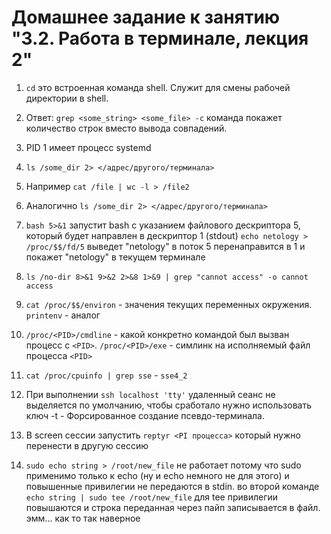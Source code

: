 # Домашнее задание к занятию "3.2. Работа в терминале, лекция 2"

1. ```cd``` это встроенная команда shell. Служит для смены рабочей директории в shell.

2. Ответ: ```grep <some_string> <some_file> -c``` команда покажет количество строк вместо вывода совпадений. 

3. PID 1 имеет процесс systemd

4. ```ls /some_dir 2> </адрес/другого/терминала>```

5. Например ```cat /file | wc -l > /file2```

6. Аналогично ```ls /some_dir 2> </адрес/другого/терминала>```

7. ```bash 5>&1``` запустит bash с указанием файлового дескриптора 5, который будет направлен в дескриптор 1 (stdout) ```echo netology > /proc/$$/fd/5``` выведет "netology" в поток 5 перенаправится в 1 и покажет "netology" в текущем терминале

8. ```ls /no-dir 8>&1 9>&2 2>&8 1>&9 | grep "cannot access" -o cannot access```

9. ```cat /proc/$$/environ``` - значения текущих переменных окружения. ```printenv``` - аналог

10. ```/proc/<PID>/cmdline``` - какой конкретно командой был вызван процесс с  ```<PID>```. ```/proc/<PID>/exe``` - симлинк на исполняемый файл процесса ```<PID>```

11. ```cat /proc/cpuinfo | grep sse``` -  ```sse4_2```

12. При выполнении ```ssh localhost 'tty'``` удаленный сеанс не выделяется по умолчанию, чтобы сработало нужно использовать ключ -t - Форсированное создание псевдо-терминала.

13. В screen сессии запустить ```reptyr <PI процесса>``` который нужно перенести в другую сессию

14. ```sudo echo string > /root/new_file``` не работает потому что sudo  применимо только к echo (ну и echo немного не для этого) и повышенные привилегии не передаются в stdin. во второй команде ```echo string | sudo tee /root/new_file``` для tee привилегии повышаются и строка переданная через пайп записывается в файл. эмм... как то так наверное
